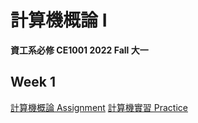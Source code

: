 # 計算機概論 I
**資工系必修 CE1001 2022 Fall 大一**  
## Week 1   
[計算機概論 Assignment](https://github.com/jinyulink/Introduction-to-Computer-Science-/tree/main/Assignment_1)
[計算機實習 Practice](https://github.com/jinyulink/Introduction-to-Computer-Science-/tree/main/Lab_Practice_1)  
